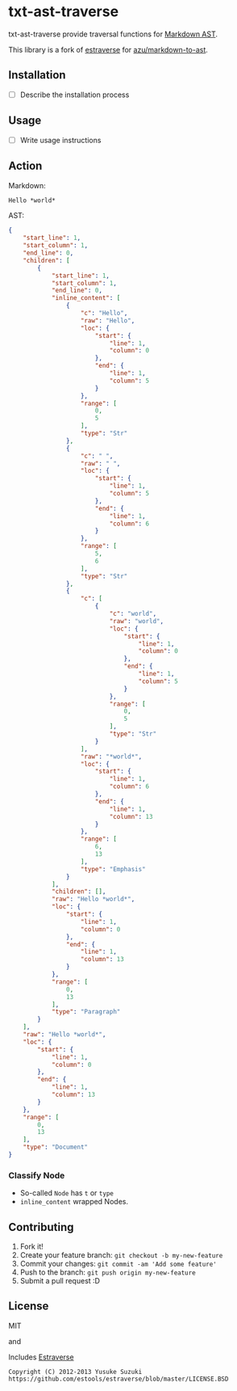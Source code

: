 # txt-ast-traverse

txt-ast-traverse provide traversal functions for [Markdown AST](https://github.com/azu/markdown-to-ast/ "azu/markdown-to-ast").

This library is a fork of [estraverse](https://github.com/estools/estraverse "Estraverse") for [azu/markdown-to-ast](https://github.com/azu/markdown-to-ast/ "azu/markdown-to-ast").

## Installation

- [ ] Describe the installation process

## Usage

- [ ] Write usage instructions

## Action

Markdown:

```markdown
Hello *world*
```

AST:

```json
{
    "start_line": 1,
    "start_column": 1,
    "end_line": 0,
    "children": [
        {
            "start_line": 1,
            "start_column": 1,
            "end_line": 0,
            "inline_content": [
                {
                    "c": "Hello",
                    "raw": "Hello",
                    "loc": {
                        "start": {
                            "line": 1,
                            "column": 0
                        },
                        "end": {
                            "line": 1,
                            "column": 5
                        }
                    },
                    "range": [
                        0,
                        5
                    ],
                    "type": "Str"
                },
                {
                    "c": " ",
                    "raw": " ",
                    "loc": {
                        "start": {
                            "line": 1,
                            "column": 5
                        },
                        "end": {
                            "line": 1,
                            "column": 6
                        }
                    },
                    "range": [
                        5,
                        6
                    ],
                    "type": "Str"
                },
                {
                    "c": [
                        {
                            "c": "world",
                            "raw": "world",
                            "loc": {
                                "start": {
                                    "line": 1,
                                    "column": 0
                                },
                                "end": {
                                    "line": 1,
                                    "column": 5
                                }
                            },
                            "range": [
                                0,
                                5
                            ],
                            "type": "Str"
                        }
                    ],
                    "raw": "*world*",
                    "loc": {
                        "start": {
                            "line": 1,
                            "column": 6
                        },
                        "end": {
                            "line": 1,
                            "column": 13
                        }
                    },
                    "range": [
                        6,
                        13
                    ],
                    "type": "Emphasis"
                }
            ],
            "children": [],
            "raw": "Hello *world*",
            "loc": {
                "start": {
                    "line": 1,
                    "column": 0
                },
                "end": {
                    "line": 1,
                    "column": 13
                }
            },
            "range": [
                0,
                13
            ],
            "type": "Paragraph"
        }
    ],
    "raw": "Hello *world*",
    "loc": {
        "start": {
            "line": 1,
            "column": 0
        },
        "end": {
            "line": 1,
            "column": 13
        }
    },
    "range": [
        0,
        13
    ],
    "type": "Document"
}
```

### Classify Node

- So-called `Node` has `t` or `type`
- `inline_content` wrapped Nodes.

## Contributing

1. Fork it!
2. Create your feature branch: `git checkout -b my-new-feature`
3. Commit your changes: `git commit -am 'Add some feature'`
4. Push to the branch: `git push origin my-new-feature`
5. Submit a pull request :D

## License

MIT

and 

Includes [Estraverse](https://github.com/estools/estraverse "Estraverse")
    
    Copyright (C) 2012-2013 Yusuke Suzuki
    https://github.com/estools/estraverse/blob/master/LICENSE.BSD